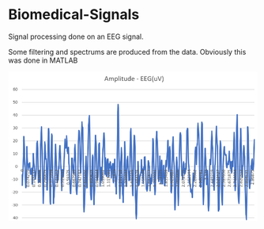 # Biomedical-Signals
Signal processing done on an EEG signal.

Some filtering and spectrums are produced from the data. Obviously this was done in MATLAB

![Signal to be processed](https://github.com/kbickham/Biomedical-Signals/blob/master/eeg.PNG)
